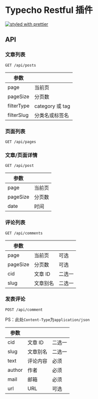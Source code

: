 # Typecho Restful 插件

[![styled with prettier](https://img.shields.io/badge/styled_with-prettier-ff69b4.svg)](https://github.com/prettier/prettier)

## API

### 文章列表

`GET /api/posts`

| 参数       |                 |
| ---------- | --------------- |
| page       | 当前页          | 可选 |
| pageSize   | 分页数          | 可选 |
| filterType | category 或 tag | 可选 |
| filterSlug | 分类名或标签名  | 可选 |

### 页面列表

`GET /api/pages`

### 文章/页面详情

`GET /api/post`

| 参数     |        |
| -------- | ------ |
| page     | 当前页 | 可选 |
| pageSize | 分页数 | 可选 |
| date     | 时间   | 可选 |

### 评论列表

`GET /api/comments`

| 参数     |          |        |
| -------- | -------- | ------ |
| page     | 当前页   | 可选   |
| pageSize | 分页数   | 可选   |
| cid      | 文章 ID  | 二选一 |
| slug     | 文章别名 | 二选一 |

### 发表评论

`POST /api/comment`

PS：此处`Content-Type`为`application/json`

| 参数   |          |        |
| ------ | -------- | ------ |
| cid    | 文章 ID  | 二选一 |
| slug   | 文章别名 | 二选一 |
| text   | 评论内容 | 必须   |
| author | 作者     | 必须   |
| mail   | 邮箱     | 必须   |
| url    | URL      | 可选   |
